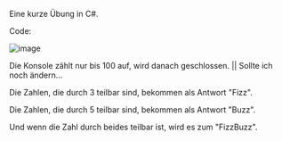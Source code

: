 Eine kurze Übung in C#.

Code:

![image](https://github.com/user-attachments/assets/38b36087-6c15-4ac7-91d8-ed00dcf88284)

Die Konsole zählt nur bis 100 auf, wird danach geschlossen. || Sollte ich noch ändern...

Die Zahlen, die durch 3 teilbar sind, bekommen als Antwort "Fizz".

Die Zahlen, die durch 5 teilbar sind, bekommen als Antwort "Buzz".

Und wenn die Zahl durch beides teilbar ist, wird es zum "FizzBuzz".
